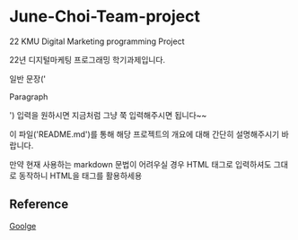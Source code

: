 # June-Choi-Team-project
22 KMU Digital Marketing programming Project

22년 디지털마케팅 프로그래밍 학기과제입니다.

일반 문장('<p>Paragraph</p>') 입력을 원하시면 지금처럼 그냥 쭉 입력해주시면 됩니다~~

이 파일('README.md')를 통해 해당 프로젝트의 개요에 대해 간단히 설명해주시기 바랍니다.

만약 현재 사용하는 markdown 문법이 어려우실 경우 HTML 태그로 입력하셔도 그대로 동작하니 HTML을 태그를 활용하세용
## Reference

<!-- <h2>Reference</h2> -->

  [Goolge](https://www.google.com)
  <!--
  <a href="https://www.google.com">Google</a>
  -->